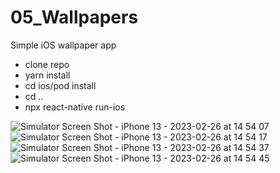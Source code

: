 # 05_Wallpapers

Simple iOS wallpaper app

- clone repo
- yarn install
- cd ios/pod install
- cd ..
- npx react-native run-ios

![Simulator Screen Shot - iPhone 13 - 2023-02-26 at 14 54 07](https://user-images.githubusercontent.com/9322922/221411809-32bfc850-7178-4b62-bd8f-169a140ea8b3.png)
![Simulator Screen Shot - iPhone 13 - 2023-02-26 at 14 54 17](https://user-images.githubusercontent.com/9322922/221411826-eb99f162-6dec-47b6-aea2-3f6da8ed9c78.png)
![Simulator Screen Shot - iPhone 13 - 2023-02-26 at 14 54 37](https://user-images.githubusercontent.com/9322922/221411828-7c1ffc52-dea6-492a-8dd2-b1e817dd0dbb.png)
![Simulator Screen Shot - iPhone 13 - 2023-02-26 at 14 54 45](https://user-images.githubusercontent.com/9322922/221411837-4b9c77ca-2119-4884-8c95-fdfd24e36682.png)

